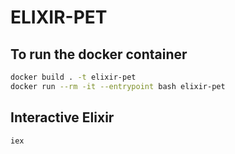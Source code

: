 # ELIXIR-PET

## To run the docker container

```bash
docker build . -t elixir-pet
docker run --rm -it --entrypoint bash elixir-pet
```

## Interactive Elixir

```bash
iex
```
